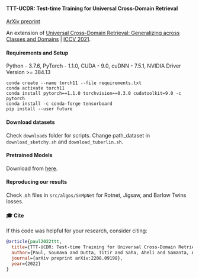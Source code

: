 #### TTT-UCDR: Test-time Training for Universal Cross-Domain Retrieval

[ArXiv preprint](https://arxiv.org/abs/2208.09198)

An extension of [Universal Cross-Domain Retrieval: Generalizing across Classes and Domains](http://arxiv.org/abs/2108.08356) | [ICCV 2021](http://iccv2021.thecvf.com/).

#### Requirements and Setup

Python - 3.7.6, PyTorch - 1.1.0, CUDA - 9.0, cuDNN - 7.5.1, NVIDIA Driver Version >= 384.13

```
conda create --name torch11 --file requirements.txt
conda activate torch11
conda install pytorch==1.1.0 torchvision==0.3.0 cudatoolkit=9.0 -c pytorch
conda install -c conda-forge tensorboard
pip install --user future
```

#### Download datasets

Check `downloads` folder for scripts. Change path_dataset in `download_sketchy.sh` and `download_tuberlin.sh`.

#### Pretrained Models

Download from [here](https://drive.google.com/drive/folders/1v-ryaykcviyi7d4IdbtRZ0YuUg9L12_b?usp=sharing).

#### Reproducing our results

Check .sh files in `src/algos/SnMpNet` for Rotnet, Jigsaw, and Barlow Twins losses.

#### 🎓 Cite

If this code was helpful for your research, consider citing:

```bibtex
@article{paul2022ttt,
  title={TTT-UCDR: Test-time Training for Universal Cross-Domain Retrieval},
  author={Paul, Soumava and Dutta, Titir and Saha, Aheli and Samanta, Abhishek and Biswas, Soma},
  journal={arXiv preprint arXiv:2208.09198},
  year={2022}
}
```
